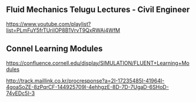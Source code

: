 ## Fluid Mechanics Telugu Lectures - Civil Engineer
https://www.youtube.com/playlist?list=PLmFuY5frTUriIOP8B1VrvT9QxRWAi4WfM

## Connel Learning Modules
https://confluence.cornell.edu/display/SIMULATION/FLUENT+Learning+Modules

http://track.maillink.co.kr/procresponse?a=2I-17235485I-41964I-4goaSoZE-8zPqrCF-144925709I-4ehhgzE-8D-7D-7UgaD-6SHoD-74vEDc5I-3
